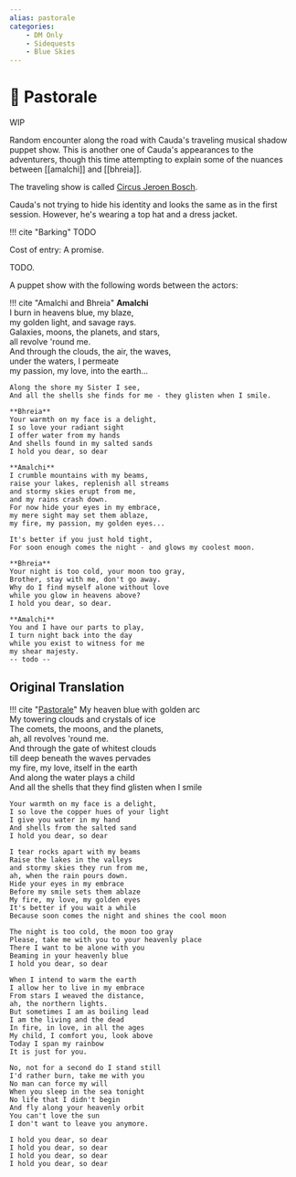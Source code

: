 ```yaml
---
alias: pastorale
categories:
    - DM Only
    - Sidequests
    - Blue Skies
---
```

# 🔐 Pastorale

WIP

Random encounter along the road with Cauda's traveling musical shadow puppet show. This is another one of Cauda's appearances to the adventurers, though this time attempting to explain some of the nuances between [[amalchi]] and [[bhreia]].

The traveling show is called [Circus Jeroen Bosch](https://nl.wikipedia.org/wiki/Het_Land_van_Maas_en_Waal).

Cauda's not trying to hide his identity and looks the same as in the first session. However, he's wearing a top hat and a dress jacket.

!!! cite "Barking"
    TODO

Cost of entry: A promise.

TODO.

A puppet show with the following words between the actors:

!!! cite "Amalchi and Bhreia"
    **Amalchi**  
    I burn in heavens blue, my blaze,  
    my golden light, and savage rays.  
    Galaxies, moons, the planets, and stars,  
    all revolve 'round me.  
    And through the clouds, the air, the waves,  
    under the waters, I permeate  
    my passion, my love, into the earth...

    Along the shore my Sister I see,  
    And all the shells she finds for me - they glisten when I smile.

    **Bhreia**  
    Your warmth on my face is a delight,  
    I so love your radiant sight  
    I offer water from my hands  
    And shells found in my salted sands  
    I hold you dear, so dear

    **Amalchi**  
    I crumble mountains with my beams,  
    raise your lakes, replenish all streams  
    and stormy skies erupt from me,  
    and my rains crash down.  
    For now hide your eyes in my embrace,  
    my mere sight may set them ablaze,  
    my fire, my passion, my golden eyes...

    It's better if you just hold tight,  
    For soon enough comes the night - and glows my coolest moon.

    **Bhreia**  
    Your night is too cold, your moon too gray,  
    Brother, stay with me, don't go away.  
    Why do I find myself alone without love  
    while you glow in heavens above?  
    I hold you dear, so dear.

    **Amalchi**  
    You and I have our parts to play,  
    I turn night back into the day  
    while you exist to witness for me  
    my shear majesty.  
    -- todo --

## Original Translation

!!! cite "[Pastorale](https://www.youtube.com/watch?v=XAGgTcXtQLU)"
    My heaven blue with golden arc  
    My towering clouds and crystals of ice  
    The comets, the moons, and the planets,  
    ah, all revolves 'round me.  
    And through the gate of whitest clouds  
    till deep beneath the waves pervades  
    my fire, my love, itself in the earth  
    And along the water plays a child  
    And all the shells that they find glisten when I smile

    Your warmth on my face is a delight,  
    I so love the copper hues of your light  
    I give you water in my hand  
    And shells from the salted sand  
    I hold you dear, so dear

    I tear rocks apart with my beams  
    Raise the lakes in the valleys  
    and stormy skies they run from me,  
    ah, when the rain pours down.  
    Hide your eyes in my embrace  
    Before my smile sets them ablaze  
    My fire, my love, my golden eyes  
    It's better if you wait a while  
    Because soon comes the night and shines the cool moon

    The night is too cold, the moon too gray  
    Please, take me with you to your heavenly place  
    There I want to be alone with you  
    Beaming in your heavenly blue  
    I hold you dear, so dear

    When I intend to warm the earth  
    I allow her to live in my embrace  
    From stars I weaved the distance,  
    ah, the northern lights.  
    But sometimes I am as boiling lead  
    I am the living and the dead  
    In fire, in love, in all the ages  
    My child, I comfort you, look above  
    Today I span my rainbow  
    It is just for you.

    No, not for a second do I stand still  
    I'd rather burn, take me with you  
    No man can force my will  
    When you sleep in the sea tonight  
    No life that I didn't begin  
    And fly along your heavenly orbit  
    You can't love the sun  
    I don't want to leave you anymore.

    I hold you dear, so dear  
    I hold you dear, so dear  
    I hold you dear, so dear  
    I hold you dear, so dear
